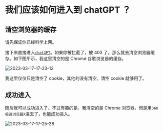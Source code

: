 # 我们应该如何进入到 chatGPT ？

<!-- 不提供过于详细的说明 -->
<!-- 之前我总是被封，进不去。就算翻墙了也进不去。后来不知如何，机缘巧合的进去了。后来经过几次反复尝试，现在总结了一个几乎总是可以进入 chatGPT 网站的方式。 -->

<!-- 警告 应他人建议 这里不提供过于详细翻墙教学 -->
<!-- ## 先科学上网
用 v2rayN 配置其路由，选择为`全局路由`
![2023-03-17-17-16-36](https://gh-img-store.ruan-cat.com/img/2023-03-17-17-16-36.png) -->

<!-- 警告 应他人建议 这里不提供过于详细翻墙教学 -->
<!-- ## 然后选择合适的节点
这里我默认选择`美国`的节点，其他的节点没试过。我记得有一些国家的节点已经被封锁掉了。
![2023-03-17-17-18-38](https://gh-img-store.ruan-cat.com/img/2023-03-17-17-18-38.png) -->

<!-- 不提供任何声明 -->
<!-- ## 魔法上网
请自己想办法实现魔法上网，我真的不能说太多了。如果你想看到更多，请进入本仓库直接看 md 源码。或者 F12 审查元素。 -->

## 清空浏览器的缓存 <Badge type="waring" text="非必须" />

请先保证你已经科学上网。

接下来直接进入[`chatGPT`](https://chat.openai.com/)。如果你被拦截了，被 403 了。那么就去清空浏览器缓存。如下图所示，我这里清空的是 Chrome 谷歌浏览器的缓存。

![2023-03-17-17-23-12](https://gh-img-store.ruan-cat.com/img/2023-03-17-17-23-12.png)

我这里仅仅只是清空了 cookie，其他的没有清空。清空 cookie 就够用了。

## 成功进入

随后就可以成功进入了。不过有趣的是，我清空的是 Chrome 浏览器，但是用`360 极速浏览器X`进去了，也能成功进入。

![2023-03-17-17-25-28](https://gh-img-store.ruan-cat.com/img/2023-03-17-17-25-28.png)

<!-- ## 使用美国节点自建梯子

购买美国 ip 地址的服务器，自建梯子即可。

参考资料
[vultr 自建梯子](https://www.itwordsweb.com/linux_doc/ss.html) -->
